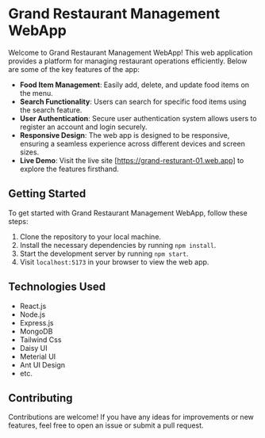 # Grand Restaurant Management WebApp

Welcome to Grand Restaurant Management WebApp! This web application provides a platform for managing restaurant operations efficiently. Below are some of the key features of the app:

- **Food Item Management**: Easily add, delete, and update food items on the menu.
- **Search Functionality**: Users can search for specific food items using the search feature.
- **User Authentication**: Secure user authentication system allows users to register an account and login securely.
- **Responsive Design**: The web app is designed to be responsive, ensuring a seamless experience across different devices and screen sizes.
- **Live Demo**: Visit the live site [https://grand-resturant-01.web.app] to explore the features firsthand.

## Getting Started

To get started with Grand Restaurant Management WebApp, follow these steps:

1. Clone the repository to your local machine.
2. Install the necessary dependencies by running `npm install`.
3. Start the development server by running `npm start`.
4. Visit `localhost:5173` in your browser to view the web app.

## Technologies Used

- React.js
- Node.js
- Express.js
- MongoDB
- Tailwind Css
- Daisy UI
- Meterial UI
- Ant UI Design
- etc.

## Contributing

Contributions are welcome! If you have any ideas for improvements or new features, feel free to open an issue or submit a pull request.
